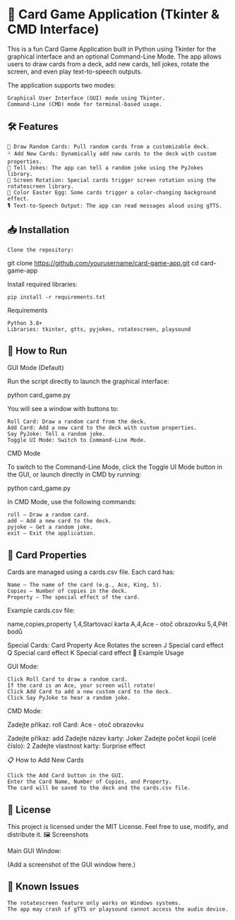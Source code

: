 # 🎴 Card Game Application (Tkinter & CMD Interface)

This is a fun Card Game Application built in Python using Tkinter for the graphical interface and an optional Command-Line Mode. The app allows users to draw cards from a deck, add new cards, tell jokes, rotate the screen, and even play text-to-speech outputs.

The application supports two modes:

    Graphical User Interface (GUI) mode using Tkinter.
    Command-Line (CMD) mode for terminal-based usage.

## 🛠 Features

    🎲 Draw Random Cards: Pull random cards from a customizable deck.
    🃏 Add New Cards: Dynamically add new cards to the deck with custom properties.
    🤡 Tell Jokes: The app can tell a random joke using the PyJokes library.
    🔄 Screen Rotation: Special cards trigger screen rotation using the rotatescreen library.
    🎨 Color Easter Egg: Some cards trigger a color-changing background effect.
    🎙️ Text-to-Speech Output: The app can read messages aloud using gTTS.

## 📥 Installation

    Clone the repository:

git clone https://github.com/yourusername/card-game-app.git
cd card-game-app

Install required libraries:

    pip install -r requirements.txt

Requirements

    Python 3.8+
    Libraries: tkinter, gtts, pyjokes, rotatescreen, playsound

## 🚀 How to Run
GUI Mode (Default)

Run the script directly to launch the graphical interface:

python card_game.py

You will see a window with buttons to:

    Roll Card: Draw a random card from the deck.
    Add Card: Add a new card to the deck with custom properties.
    Say PyJoke: Tell a random joke.
    Toggle UI Mode: Switch to Command-Line Mode.

CMD Mode

To switch to the Command-Line Mode, click the Toggle UI Mode button in the GUI, or launch directly in CMD by running:

python card_game.py

In CMD Mode, use the following commands:

    roll – Draw a random card.
    add – Add a new card to the deck.
    pyjoke – Get a random joke.
    exit – Exit the application.

## 🎴 Card Properties

Cards are managed using a cards.csv file. Each card has:

    Name – The name of the card (e.g., Ace, King, 5).
    Copies – Number of copies in the deck.
    Property – The special effect of the card.

Example cards.csv file:

name,copies,property
1,4,Startovací karta
A,4,Ace - otoč obrazovku
5,4,Pět bodů

Special Cards:
Card	Property
Ace	Rotates the screen
J	Special card effect
Q	Special card effect
K	Special card effect
🧪 Example Usage

GUI Mode:

    Click Roll Card to draw a random card.
    If the card is an Ace, your screen will rotate!
    Click Add Card to add a new custom card to the deck.
    Click Say PyJoke to hear a random joke.

CMD Mode:

Zadejte příkaz: roll
Card: Ace - otoč obrazovku

Zadejte příkaz: add
Zadejte název karty: Joker
Zadejte počet kopií (celé číslo): 2
Zadejte vlastnost karty: Surprise effect

📋 How to Add New Cards

    Click the Add Card button in the GUI.
    Enter the Card Name, Number of Copies, and Property.
    The card will be saved to the deck and the cards.csv file.

## 📄 License

This project is licensed under the MIT License. Feel free to use, modify, and distribute it.
🖼️ Screenshots

Main GUI Window:

(Add a screenshot of the GUI window here.)
## 🤔 Known Issues

    The rotatescreen feature only works on Windows systems.
    The app may crash if gTTS or playsound cannot access the audio device.
